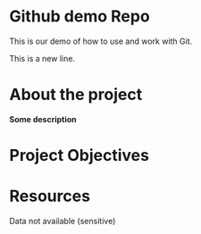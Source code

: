 # Github demo Repo
This is our demo of how to use and work with Git.

This is a new line.

# About the project
**Some description**

# Project Objectives

# Resources
Data not available (sensitive)